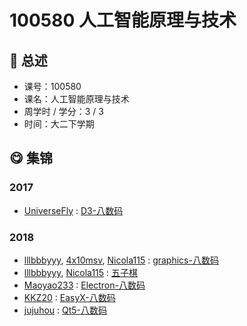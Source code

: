 # 100580 人工智能原理与技术

## :rocket: 总述

* 课号：100580
* 课名：人工智能原理与技术
* 周学时 / 学分：3 / 3
* 时间：大二下学期

## :yum: 集锦

### 2017

* [UniverseFly](https://github.com/UniverseFly) : [D3-八数码](https://github.com/UniverseFly/EightPuzzleJS)

### 2018

* [lllbbbyyy](https://github.com/lllbbbyyy), [4x10msv](https://github.com/4x10msv), [Nicola115](https://github.com/Nicola115) : [graphics-八数码](https://github.com/lllbbbyyy/something-unintelligent)
* [lllbbbyyy](https://github.com/lllbbbyyy), [Nicola115](https://github.com/Nicola115) : [五子棋](https://github.com/lllbbbyyy/Gobang)
* [Maoyao233](https://github.com/Maoyao233) : [Electron-八数码](https://github.com/Maoyao233/8puzzle)
* [KKZ20](https://github.com/KKZ20) : [EasyX-八数码](https://github.com/KKZ20/Eight_puzzle)
* [jujuhou](https://github.com/jujuhou) : [Qt5-八数码](https://github.com/jujuhou/Qt5-eight-digital-problem-A)

